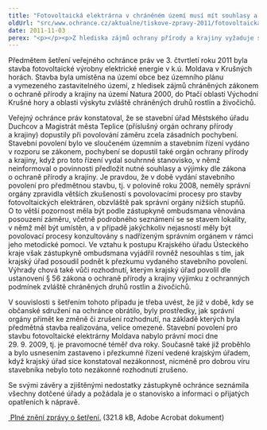 ```yaml
---
title: "Fotovoltaická elektrárna v chráněném území musí mít souhlasy a výjimky dle zákona o ochraně přírody"
oldUrl: "src/www.ochrance.cz/aktualne/tiskove-zpravy-2011/fotovoltaicka-elektrarna-v-chranenem-uzemi-musi-mit-souhlasy-a-vyjimky-dle-zakona-o-ochra"
date: 2011-11-03
perex: "<p></p><p>Z hlediska zájmů ochrany přírody a krajiny vyžaduje stavba fotovoltaické elektrárny, pokud je umisťovaná na území Natura 2000 do ptačí oblasti vyhlášené nařízením vlády a na území výskytu zvláště chráněných druhů rostlin a živočichů, nezbytné souhlasy a stanoviska orgánu ochrany přírody a krajiny.</p>"
---
```


<!-- imported from the old website -->

<p>Předmětem šetření veřejného ochránce práv ve 3. čtvrtletí roku 2011 byla stavba fotovoltaické výrobny elektrické energie v k.ú. Moldava v Krušných horách. Stavba byla umístěna na území obce bez územního plánu a vymezeného zastavitelného území, z hledisek zájmů chráněných zákonem o ochraně přírody a krajiny na území Natura 2000, do Ptačí oblasti Východní Krušné hory a oblasti výskytu zvláště chráněných druhů rostlin a živočichů.</p><p>Veřejný ochránce práv konstatoval, že se stavební úřad Městského úřadu Duchcov a Magistrát města Teplice (příslušný orgán ochrany přírody a krajiny) dopustily při povolování záměru zcela zásadních pochybení. Stavební povolení bylo ve sloučeném územním a stavebním řízení vydáno v rozporu se zákonem, pochybení se dopustil také orgán ochrany přírody a krajiny, když pro toto řízení vydal souhrnné stanovisko, v němž neinformoval o povinnosti předložit nutné souhlasy a výjimky dle zákona o ochraně přírody a krajiny. Je pravdou, že v době vydání stavebního povolení pro předmětnou stavbu, tj. v polovině roku 2008, neměly správní orgány zpravidla větších zkušeností s povolovacími procesy pro stavby fotovoltaických elektráren, obzvláště pak správní orgány nižších stupňů. O to větší pozornost měla být podle zástupkyně ombudsmana věnována posouzení záměru, včetně podrobného seznámení se se stavem lokality, v němž měl být umístěn, a v případě jakýchkoliv nejasností měly být povolovací procesy konzultovány s nadřízeným správním orgánem v rámci jeho metodické pomoci. Ve vztahu k postupu Krajského úřadu Ústeckého kraje však zástupkyně ombudsmana vyjádřil rovněž nesouhlas s tím, jak krajský úřad posoudil podnět k přezkumu vydaného stavebního povolení. Výhrady chová také vůči rozhodnutí, kterým krajský úřad povolil dle ustanovení § 56 zákona o ochraně přírody a krajiny výjimku z ochranných podmínek zvláště chráněných druhů rostlin a živočichů. </p><p>V souvislosti s šetřením tohoto případu je třeba uvést, že již v době, kdy se občanské sdružení na ochránce obrátilo, byly prostředky, jak správní orgány přimět ke změně či zrušení rozhodnutí, na základě kterých byla předmětná stavba realizována, velice omezené. Stavební povolení pro stavbu fotovoltaické elektrárny Moldava nabylo právní moci dne 29. 9. 2009, tj. je pravomocné téměř dva roky. Současně také již proběhlo a bylo usnesením zastaveno i přezkumné řízení vedené krajským úřadem, když krajský úřad sice konstatoval nezákonnost, nicméně pro dobrou víru stavebníka nebylo toto nezákonné rozhodnutí zrušeno.</p><p>Se svými závěry a zjištěnými nedostatky zástupkyně ochránce seznámila všechny dotčené úřady a požádala je o stanovisko a informaci o přijatých opatřeních k nápravě. </p><p><a title="Otevření do nového okna" href="https://www.ochrance.cz/fileadmin/user_upload/STANOVISKA/Zivotni_prostredi/Ostatni_priroda/4983-10-JG-ZZ.pdf" target="_blank"><img alt="" src="https://www.ochrance.cz/typo3/ext/od_linkdesc/icons/pdf.gif" class="od_linkdesc_icon" /> Plné znění zprávy o šetření.</a> (321.8 kB, Adobe Acrobat dokument)</p>
